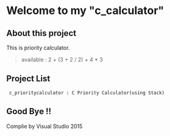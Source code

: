 # Welcome to my "c_calculator"
## About this project
This is priority calculator.
>available : 2 + (3 + 2 / 2) + 4 * 3

## Project List
```
 c_prioritycalculator : C Priority Calculator(using Stack)
```
## Good Bye !!
Complie by Visual Studio 2015
